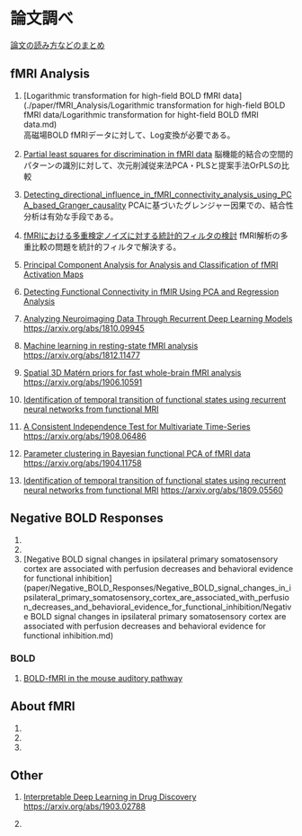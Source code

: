 # 論文調べ
[論文の読み方などのまとめ](./how_to_read_summarize.md)
## fMRI Analysis
1. [Logarithmic transformation for high-field BOLD fMRI data](./paper/fMRI_Analysis/Logarithmic transformation for high-field BOLD fMRI data/Logarithmic transformation for hight-field BOLD fMRI data.md)  
高磁場BOLD fMRIデータに対して、Log変換が必要である。

2. [Partial least squares for discrimination in fMRI data](./paper/fMRI_Analysis/Partial_least_squares_for_discrimination_in_fMRI_data/Partial_least_squares_for_discrimination_in_fMRI_data.md)
脳機能的結合の空間的パターンの識別に対して、次元削減従来法PCA・PLSと提案手法OrPLSの比較

3. [Detecting_directional_influence_in_fMRI_connectivity_analysis_using_PCA_based_Granger_causality](./paper/fMRI_Analysis/Detecting_directional_influence_in_fMRI_connectivity_analysis_using_PCA_based_Granger_causality/Detecting_directional_influence_in_fMRI_connectivity_analysis_using_PCA_based_Granger_causality.md)
PCAに基づいたグレンジャー因果での、結合性分析は有効な手段である。


4. [fMRIにおける多重検定ノイズに対する統計的フィルタの検討](paper/fMRI_Analysis/the_statistical_filter_for_a_multiple_test_noise_on_fmri/the_statistical_filter_for_a_multiple_test_noise_on_fmri.md)
fMRI解析の多重比較の問題を統計的フィルタで解決する。


5. [Principal Component Analysis for Analysis and Classification of fMRI Activation Maps](paper/fMRI_Analysis/Principal_Component_Analysis_for_Analysis_and_Classification_of_fMRI_Activation_Maps/Principal_Component_Analysis_for_Analysis_and_Classification_of_fMRI_Activation_Maps.md)

6. [Detecting Functional Connectivity in fMIR Using PCA and Regression Analysis]()

7. [Analyzing Neuroimaging Data Through Recurrent Deep Learning Models]()
https://arxiv.org/abs/1810.09945

8. [Machine learning in resting-state fMRI analysis]()
https://arxiv.org/abs/1812.11477

9. [Spatial 3D Matérn priors for fast whole-brain fMRI analysis]()
https://arxiv.org/abs/1906.10591

10. [Identification of temporal transition of functional states using recurrent neural networks from functional MRI](https://arxiv.org/abs/1809.05560)

11. [A Consistent Independence Test for Multivariate Time-Series]()
https://arxiv.org/abs/1908.06486

12. [Parameter clustering in Bayesian functional PCA of fMRI data]()
https://arxiv.org/abs/1904.11758

13. [Identification of temporal transition of functional states using recurrent neural networks from functional MRI]()
https://arxiv.org/abs/1809.05560

## Negative BOLD Responses
1.
2.
3. [Negative BOLD signal changes in ipsilateral primary somatosensory cortex are associated with perfusion decreases and behavioral evidence for functional inhibition](paper/Negative_BOLD_Responses/Negative_BOLD_signal_changes_in_ipsilateral_primary_somatosensory_cortex_are_associated_with_perfusion_decreases_and_behavioral_evidence_for_functional_inhibition/Negative BOLD signal changes in ipsilateral primary somatosensory cortex are associated with perfusion decreases and behavioral evidence for functional inhibition.md)

### BOLD
1. [BOLD-fMRI in the mouse auditory pathway](https://arxiv.org/abs/1903.08565)


## About fMRI
1.
2.
3.

## Other

1. [Interpretable Deep Learning in Drug Discovery]()
https://arxiv.org/abs/1903.02788

2.
